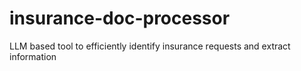 # insurance-doc-processor
LLM based tool to efficiently identify insurance requests and extract information
